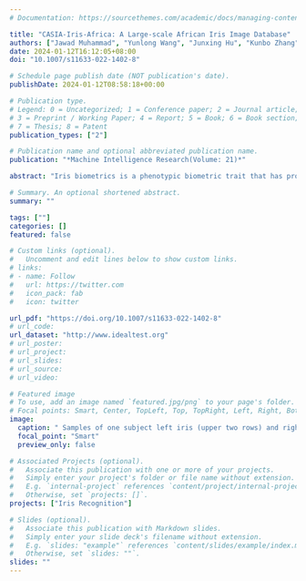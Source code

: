 ```yaml
---
# Documentation: https://sourcethemes.com/academic/docs/managing-content/

title: "CASIA-Iris-Africa: A Large-scale African Iris Image Database"
authors: ["Jawad Muhammad", "Yunlong Wang", "Junxing Hu", "Kunbo Zhang", "Zhenan Sun"]
date: 2024-01-12T16:12:05+08:00
doi: "10.1007/s11633-022-1402-8"

# Schedule page publish date (NOT publication's date).
publishDate: 2024-01-12T08:58:18+00:00

# Publication type.
# Legend: 0 = Uncategorized; 1 = Conference paper; 2 = Journal article;
# 3 = Preprint / Working Paper; 4 = Report; 5 = Book; 6 = Book section;
# 7 = Thesis; 8 = Patent
publication_types: ["2"]

# Publication name and optional abbreviated publication name.
publication: "*Machine Intelligence Research(Volume: 21)*"

abstract: "Iris biometrics is a phenotypic biometric trait that has proven to be agnostic to human natural physiological changes. Research on iris biometrics has progressed tremendously, partly due to publicly available iris databases. Various databases have been available to researchers that address pressing iris biometric challenges such as constraint, mobile, multispectral, synthetics, long-distance, contact lenses, liveness detection, etc. However, these databases mostly contain subjects of Caucasian and Asian docents with very few Africans. Despite many investigative studies on racial bias in face biometrics, very few studies on iris biometrics have been published, mainly due to the lack of racially diverse large-scale databases containing sufficient iris samples of Africans in the public domain. Furthermore, most of these databases contain a relatively small number of subjects and labelled images. This paper proposes a large-scale African database named Chinese Academy of Sciences Institute of Automation (CASIA)-Iris-Africa that can be used as a complementary database for the iris recognition community to mediate the effect of racial biases on Africans. The database contains 28 717 images of 1 023 African subjects (2 046 iris classes) with age, gender, and ethnicity attributes that can be useful in demographically sensitive studies of Africans. Sets of specific application protocols are incorporated with the database to ensure the database’s variability and scalability. Performance results of some open-source state-of-the-art (SOTA) algorithms on the database are presented, which will serve as baseline performances. The relatively poor performances of the baseline algorithms on the proposed database despite better performance on other databases prove that racial biases exist in these iris recognition algorithms."

# Summary. An optional shortened abstract.
summary: ""

tags: [""]
categories: []
featured: false

# Custom links (optional).
#   Uncomment and edit lines below to show custom links.
# links:
# - name: Follow
#   url: https://twitter.com
#   icon_pack: fab
#   icon: twitter

url_pdf: "https://doi.org/10.1007/s11633-022-1402-8"
# url_code:
url_dataset: "http://www.idealtest.org"
# url_poster:
# url_project:
# url_slides:
# url_source:
# url_video:

# Featured image
# To use, add an image named `featured.jpg/png` to your page's folder. 
# Focal points: Smart, Center, TopLeft, Top, TopRight, Left, Right, BottomLeft, Bottom, BottomRight.
image:
  caption: " Samples of one subject left iris (upper two rows) and right iris (lower two rows)"
  focal_point: "Smart"
  preview_only: false

# Associated Projects (optional).
#   Associate this publication with one or more of your projects.
#   Simply enter your project's folder or file name without extension.
#   E.g. `internal-project` references `content/project/internal-project/index.md`.
#   Otherwise, set `projects: []`.
projects: ["Iris Recognition"]

# Slides (optional).
#   Associate this publication with Markdown slides.
#   Simply enter your slide deck's filename without extension.
#   E.g. `slides: "example"` references `content/slides/example/index.md`.
#   Otherwise, set `slides: ""`.
slides: ""
---
```

